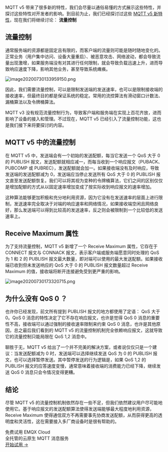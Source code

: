 MQTT v5 带来了很多新的特性，我们会尽量以通俗易懂的方式展示这些特性，并探讨这些特性对开发者的影响。到目前为⽌，我们已经探讨过这些 [MQTT v5 新特性](https://www.emqx.com/zh/mqtt/mqtt5)，现在我们将继续讨论： **流量控制** 



## 流量控制

通常服务端的资源都是固定且有限的，而客户端的流量则可能是随时随地变化的。正常业务（用户集中访问、设备大量重启）、被恶意攻击、网络波动，都会导致流量出现激增，如果服务端没有对其进行任何限制，就会导致负载迅速上升，进而导致响应速度下降，影响其他业务，甚至导致系统瘫痪。

![image20200730133959150.png](https://assets.emqx.com/images/52cfac4662c53ea76451ff66759e4059.png)

因此，我们需要流量控制，可以是限制发送端的发送速率，也可以是限制接收端的接收速率，但最终目的都是保证系统的稳定。常用的流控算法有滑动窗口计数法、漏桶算法以及令牌桶算法。

MQTT v3 没有规范流量控制行为，导致客户端和服务端在实现上百花齐放，进而影响了设备的接入和管理。不过现在，MQTT v5 已经引入了流量控制功能，这也是我们接下来将要探讨的内容。



## MQTT v5 中的流量控制

在 MQTT v5 中，发送端会有一个初始的发送配额，每当它发送一个 QoS 大于 0 的 PUBLISH 报文，发送配额就相应减一，而每当收到一个响应报文（PUBACK、PUBCOMP 或 PUBREC），发送配额就会加一。如果接收端没有及时响应，导致发送端的发送配额减为 0，发送端应当停止发送所有 QoS 大于 0 的 PUBLISH 报文直至发送配额恢复。我们可以将其视为变种的令牌桶算法，它们之间的区别仅仅是增加配额的方式从以固定速率增加变成了按实际收到响应报文的速率增加。

这种算法能够更加积极和充分地利用资源，因为它没有在发送速率的层面上进行限制，发送速率完全取决于对端的响应速率和网络情况，如果接收端空闲且网络良好，那么发送端可以得到比较高的发送速率，反之则会被限制到一个比较低的发送速率上。



## Receive Maximum 属性

为了支持流量控制，MQTT v5 新增了一个 Receive Maximum 属性，它存在于 CONNECT 报文与 CONNACK 报文，表示客户端或服务端愿意同时处理的 QoS 为 1 和 2 的 PUBLISH 报文最大数量，即对端可以使用的最大发送配额。如果接收端已收到但未发送响应的 QoS 大于 0 的 PUBLISH 报文数量超过 Receive Maximum 的值，接收端将断开连接避免受到更严重的影响。

![image20200730173320715.png](https://assets.emqx.com/images/7fe5bd2f4190b0d9f4891b81de5246ff.png)

## 为什么没有 QoS 0 ？

也许你已经发现，前文所有提到 PUBLISH 报文的地方都使用了定语： QoS 大于 0。QoS 0 消息的特性决定了它不存在响应报文，也许是觉得 QoS 0 消息的重要性不高，接收端可以通过强制的接收速率限制来约束 QoS 0 消息，也许是其他原因，总之最后我们看到的 MQTT v5 的流量控制机制完全依赖响应报文，这就导致它的流量控制只能局限在 QoS 1,2 消息中。

聊胜于无，MQTT v5 给出了一个并不完美的解决方案，或者说仅仅只是一个建议：当发送配额减为 0 时，发送端可以选择继续发送 QoS 为 0 的 PUBLISH 报文，也可以选择暂停发送。其中暂停发送的行为逻辑是，如果 QoS 1,2 的 PUBLISH 报文的应答速度变慢，通常意味着接收端的消费能力已经下降，继续发送 QoS 0 消息只会令情况变得更糟。



## 结论

尽管 MQTT v5 的流量控制机制依然存在一些不足，但我们依然建议用户尽可能地使用它。基于响应报文的发送配额算法使得发送端能够最大程度地利用资源，Receive Maximum 使得通信双方不再需要事先协商发送配额，从而获得更高的透明度和灵活性，这在需要接入多厂商设备时是很有帮助的。


<section class="promotion">
    <div>
        免费试用 EMQX Cloud
        <div class="is-size-14 is-text-normal has-text-weight-normal">全托管的云原生 MQTT 消息服务</div>
    </div>
    <a href="https://www.emqx.com/zh/signup?continue=https://cloud.emqx.com/console/deployments/0?oper=new" class="button is-gradient px-5">开始试用 →</a >
</section>
